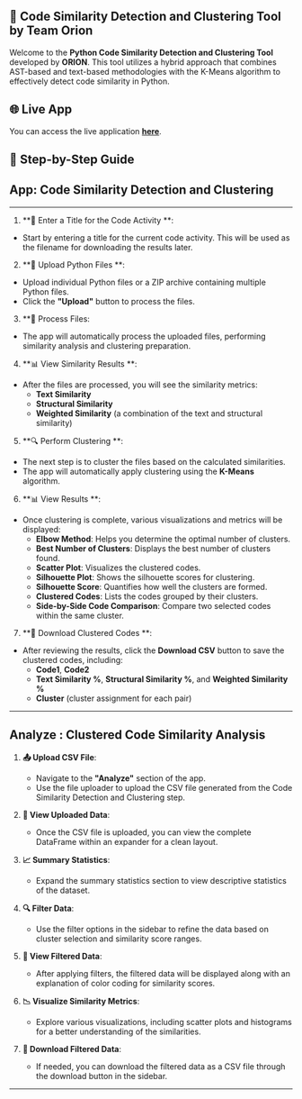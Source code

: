 ## 🚀 Code Similarity Detection and Clustering Tool by Team Orion

Welcome to the **Python Code Similarity Detection and Clustering Tool** developed by **ORION**. This tool utilizes a hybrid approach that combines AST-based and text-based methodologies with the K-Means algorithm to effectively detect code similarity in Python.

## 🌐 Live App
You can access the live application [**here**](https://thesis-roqzofhqframgkykcznpcp.streamlit.app/).

## 📖 Step-by-Step Guide

## App: Code Similarity Detection and Clustering 

---

1. **📝 Enter a Title for the Code Activity **:
- Start by entering a title for the current code activity. This will be used as the filename for downloading the results later.

2. **📁 Upload Python Files **:
- Upload individual Python files or a ZIP archive containing multiple Python files.
- Click the **"Upload"** button to process the files.

3. **🔄 Process Files:
- The app will automatically process the uploaded files, performing similarity analysis and clustering preparation.

4. **📊 View Similarity Results **:
- After the files are processed, you will see the similarity metrics:
  - **Text Similarity**
  - **Structural Similarity**
  - **Weighted Similarity** (a combination of the text and structural similarity)

5. **🔍 Perform Clustering **:
- The next step is to cluster the files based on the calculated similarities.
- The app will automatically apply clustering using the **K-Means** algorithm.

6. **📊 View Results **:
- Once clustering is complete, various visualizations and metrics will be displayed:
  - **Elbow Method**: Helps you determine the optimal number of clusters.
  - **Best Number of Clusters**: Displays the best number of clusters found.
  - **Scatter Plot**: Visualizes the clustered codes.
  - **Silhouette Plot**: Shows the silhouette scores for clustering.
  - **Silhouette Score**: Quantifies how well the clusters are formed.
  - **Clustered Codes**: Lists the codes grouped by their clusters.
  - **Side-by-Side Code Comparison**: Compare two selected codes within the same cluster.

7. **💾 Download Clustered Codes **:
- After reviewing the results, click the **Download CSV** button to save the clustered codes, including:
  - **Code1**, **Code2**
  - **Text Similarity %**, **Structural Similarity %**, and **Weighted Similarity %**
  - **Cluster** (cluster assignment for each pair)

---

## Analyze : Clustered Code Similarity Analysis

1. **📤 Upload CSV File**:
   - Navigate to the **"Analyze"** section of the app.
   - Use the file uploader to upload the CSV file generated from the Code Similarity Detection and Clustering step.

2. **📜 View Uploaded Data**:
   - Once the CSV file is uploaded, you can view the complete DataFrame within an expander for a clean layout.

3. **📈 Summary Statistics**:
   - Expand the summary statistics section to view descriptive statistics of the dataset.

4. **🔍 Filter Data**:
   - Use the filter options in the sidebar to refine the data based on cluster selection and similarity score ranges.

5. **🔑 View Filtered Data**:
   - After applying filters, the filtered data will be displayed along with an explanation of color coding for similarity scores.

6. **📉 Visualize Similarity Metrics**:
   - Explore various visualizations, including scatter plots and histograms for a better understanding of the similarities.

7. **💾 Download Filtered Data**:
   - If needed, you can download the filtered data as a CSV file through the download button in the sidebar.

---

